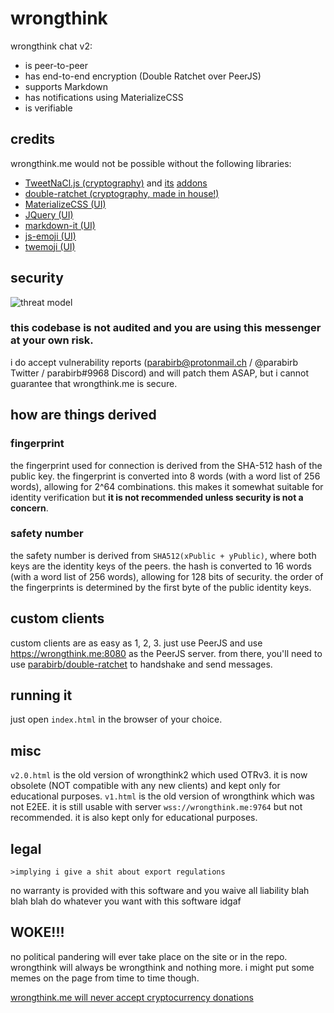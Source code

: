 # wrongthink

wrongthink chat v2:
* is peer-to-peer
* has end-to-end encryption (Double Ratchet over PeerJS)
* supports Markdown
* has notifications using MaterializeCSS
* is verifiable

## credits
wrongthink.me would not be possible without the following libraries:
* [TweetNaCl.js (cryptography)](https://github.com/dchest/tweetnacl-js) and [its](https://github.com/dchest/tweetnacl-util-js) [addons](https://github.com/dchest/tweetnacl-auth-js)
* [double-ratchet (cryptography, made in house!)](https://github.com/parabirb/double-ratchet)
* [MaterializeCSS (UI)](https://github.com/materializecss/materialize)
* [JQuery (UI)](https://github.com/jquery/jquery)
* [markdown-it (UI)](https://github.com/markdown-it/markdown-it)
* [js-emoji (UI)](https://github.com/iamcal/js-emoji)
* [twemoji (UI)](https://github.com/twitter/twemoji)

## security
![threat model](https://raw.githubusercontent.com/parabirb/wrongthink/master/threat%20model.png)

### this codebase is not audited and you are using this messenger at your own risk.

i do accept vulnerability reports (parabirb@protonmail.ch / @parabirb Twitter / parabirb#9968 Discord) and will patch them ASAP, but i cannot guarantee that wrongthink.me is secure.

## how are things derived
### fingerprint
the fingerprint used for connection is derived from the SHA-512 hash of the public key. the fingerprint is converted into 8 words (with a word list of 256 words), allowing for 2^64 combinations. this makes it somewhat suitable for identity verification but **it is not recommended unless security is not a concern**.
### safety number
the safety number is derived from `SHA512(xPublic + yPublic)`, where both keys are the identity keys of the peers. the hash is converted to 16 words (with a word list of 256 words), allowing for 128 bits of security. the order of the fingerprints is determined by the first byte of the public identity keys.

## custom clients
custom clients are as easy as 1, 2, 3. just use PeerJS and use https://wrongthink.me:8080 as the PeerJS server. from there, you'll need to use [parabirb/double-ratchet](https://github.com/parabirb/double-ratchet) to handshake and send messages.

## running it
just open `index.html` in the browser of your choice.

## misc
`v2.0.html` is the old version of wrongthink2 which used OTRv3. it is now obsolete (NOT compatible with any new clients) and kept only for educational purposes. `v1.html` is the old version of wrongthink which was not E2EE. it is still usable with server `wss://wrongthink.me:9764` but not recommended. it is also kept only for educational purposes.

## legal
```
>implying i give a shit about export regulations
```

no warranty is provided with this software and you waive all liability blah blah blah do whatever you want with this software idgaf

## WOKE!!!
no political pandering will ever take place on the site or in the repo. wrongthink will always be wrongthink and nothing more. i might put some memes on the page from time to time though.

[wrongthink.me will never accept cryptocurrency donations](https://www.schneier.com/blog/archives/2021/04/wtf-signal-adds-cryptocurrency-support.html)
